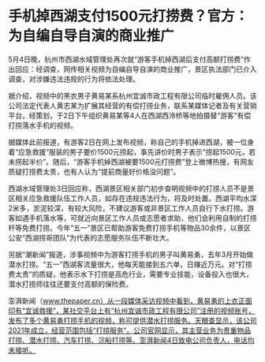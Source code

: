 # 手机掉西湖支付1500元打捞费？官方：为自编自导自演的商业推广

5月4日晚，杭州市西湖水域管理处再次就“游客手机掉西湖后支付高额打捞费”作出回应：经调查，网传相关视频为自编自导自演的商业推广，景区执法部门已介入调查，对涉嫌违法违规的行为将依法处理。

据介绍，视频中的黑衣男子黄易某系杭州宜诚市政工程有限公司临时雇佣人员。该公司法定代表人黄志某为扩展其经营的有偿打捞业务，联系某媒体记者及有关营销平台，经策划，于2日下午组织黄易某等4人在西湖西泠桥等地拍摄替“游客”有偿打捞落水手机的视频。

据媒体此前报道，有游客2日在网上发布视频，称自己的手机掉进西湖，被一位身着“应急救援”服装的男子要价1500元捞起，事先讲价时男子表示“捞起1500元，若未捞起半价”。随后，“游客手机掉西湖被要1500元打捞费”登上微博热搜，有网友质疑打捞费太贵，也有人认为“提前商量好价格没问题”。

西湖水域管理处3日回应称，西湖景区相关部门初步查明视频中的打捞人员不是景区相关应急救援队伍工作人员，如存在违规违法行为，将及时处置。西湖平均水深2米多，淤泥较深，有较大风险，不建议游客或非景区工作人员自行下水打捞。游客如遇手机落水等，可就近向景区工作人员或志愿者求助，他们会利用自制的打捞杆等免费打捞。今年“五一”景区已帮助游客免费打捞手机等物品30余件，以景区公安“西湖捞哥团队”为代表的志愿服务队伍不断壮大。

另据“潮新闻”报道，涉事视频中为游客打捞手机的男子叫黄易勇，去年3月开始做潜水打捞。“五一”西湖客流量很大，他每天能接到五六单，日赚近万元。对“打捞费太贵”的质疑，他表示水下打捞是高危行业，需要专业技能，设备投入也很大，潜水打捞师往往还要支付高额的保险费。

澎湃新闻（www.thepaper.cn）从一段媒体采访视频中看到，黄易勇的上衣正面印有“宜诚救援”，某社交平台上有“杭州宜诚市政工程有限公司”注册的视频账号，发布了多个黄易勇打捞手机的视频，称可提供潜水打捞服务。天眼查显示，该公司2021年成立，经营范围包括“打捞服务”。公司官网显示，其主营业务为贵重物品打捞、潜水打捞、汽车打捞、沉船打捞等。澎湃新闻4日致电公司负责人，电话均未接听。

